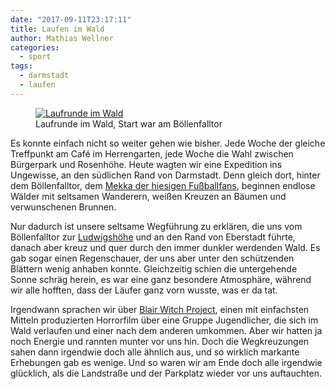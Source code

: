 ```yaml
---
date: "2017-09-11T23:17:11"
title: Laufen im Wald
author: Mathias Wellner
categories:
  - sport
tags: 
  - darmstadt
  - laufen
---
```

<figure>
  <a href="https://www.flickr.com/photos/mwellner/37172663615" title="Laufrunde im Wald">  
    <img srcset="https://farm5.staticflickr.com/4429/37172663615_dedaf652e2_n.jpg 320w, https://farm5.staticflickr.com/4429/37172663615_dedaf652e2_z.jpg 640w, https://farm5.staticflickr.com/4429/37172663615_dedaf652e2_c.jpg 800w, https://farm5.staticflickr.com/4429/37172663615_eda56af40f_h.jpg 1600w" src="https://farm5.staticflickr.com/4429/37172663615_dedaf652e2_b.jpg" title="Laufrunde im Wald">
  </a>
  <figcaption>Laufrunde im Wald, Start war am Böllenfalltor</figcaption>
</figure>

<!--more-->

Es konnte einfach nicht so weiter gehen wie bisher. Jede Woche der gleiche Treffpunkt am Café im Herrengarten, jede Woche die Wahl zwischen Bürgerpark und Rosenhöhe. Heute wagten wir eine Expedition ins Ungewisse, an den südlichen Rand von Darmstadt. Denn gleich dort, hinter dem Böllenfalltor, dem [Mekka der hiesigen Fußballfans](https://de.wikipedia.org/wiki/Merck-Stadion_am_B%C3%B6llenfalltor), beginnen endlose Wälder mit seltsamen Wanderern, weißen Kreuzen an Bäumen und verwunschenen Brunnen. 

Nur dadurch ist unsere seltsame Wegführung zu erklären, die uns vom Böllenfalltor zur [Ludwigshöhe](https://de.wikipedia.org/wiki/Ludwigsh%C3%B6he_(Darmstadt)) und an den Rand von Eberstadt führte, danach aber kreuz und quer durch den immer dunkler werdenden Wald. Es gab sogar einen Regenschauer, der uns aber unter den schützenden Blättern wenig anhaben konnte. Gleichzeitig schien die untergehende Sonne schräg herein, es war eine ganz besondere Atmosphäre, während wir alle hofften, dass der Läufer ganz vorn wusste, was er da tat. 

Irgendwann sprachen wir über [Blair Witch Project](http://www.blairwitch.com/), einen mit einfachsten Mitteln produzierten Horrorfilm über eine Gruppe Jugendlicher, die sich im Wald verlaufen und einer nach dem anderen umkommen. Aber wir hatten ja noch Energie und rannten munter vor uns hin. Doch die Wegkreuzungen sahen dann irgendwie doch alle ähnlich aus, und so wirklich markante Erhebungen gab es wenige. Und so waren wir am Ende doch alle irgendwie glücklich, als die Landstraße und der Parkplatz wieder vor uns auftauchten. 
